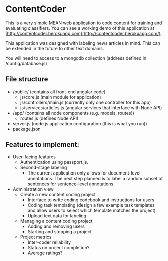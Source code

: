 ContentCoder
============

This is a very simple MEAN web application to code content for training and evaluating classifiers.  You can see a working demo of this application at [http://contentcoder.herokuapp.com](http://contentcoder.herokuapp.com/).

This application was designed with labeling news articles in mind.  This can be extended in the future to other text domains.

You will need to access to a mongodb collection (address defined in /config/database.js)

## File structure

* /public/ (contains all front-end angular code)
  * js/core.js (main module for application)
  * js/controllers/main.js (currently only one controller for this app)
  * js/services/articles.js (angular services that interface with Node API)
* /app/ (contains all node components (e.g. models, routes))
  * routes.js (defines Node API) 
* server.js (node.js application configuration (this is what you run))
* package.json

## Features to implement:

* User-facing features
  * Authentication using passport.js.
  * Second-stage labeling
    * The current application only allows for document-level annotations.  The next step planned is to label a random subset of sentences for sentence-level annotations.
* Administration view
  * Create a new content coding project
    * Interface to write coding codebook and instructions for users
    * Coding task templating (design a few example task templates and allow users to select which template matches the project)
    * Upload text data for labeling
  * Managing a content coding project
    * Adding and removing users
    * Starting and stopping a project
  * Project metrics
    * Inter-coder reliability 
    * Status on project completion?
    * Average ratings?
